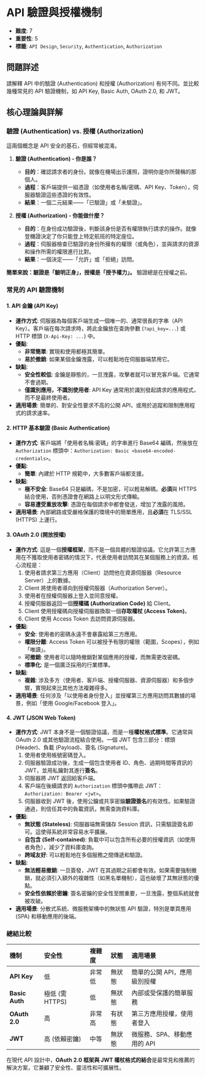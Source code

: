 # API 驗證與授權機制

- **難度**: 7
- **重要性**: 5
- **標籤**: `API Design`, `Security`, `Authentication`, `Authorization`

## 問題詳述

請解釋 API 中的驗證 (Authentication) 和授權 (Authorization) 有何不同。並比較幾種常見的 API 驗證機制，如 API Key, Basic Auth, OAuth 2.0, 和 JWT。

## 核心理論與詳解

### 驗證 (Authentication) vs. 授權 (Authorization)

這兩個概念是 API 安全的基石，但經常被混淆。

1. **驗證 (Authentication) - 你是誰？**
    - **目的**：確認請求者的身份。就像在機場出示護照，證明你是你所聲稱的那個人。
    - **過程**：客戶端提供一組憑證（如使用者名稱/密碼、API Key、Token），伺服器驗證這些憑證的有效性。
    - **結果**：一個二元結果——「已驗證」或「未驗證」。

2. **授權 (Authorization) - 你能做什麼？**
    - **目的**：在身份成功驗證後，判斷該身份是否有權限執行請求的操作。就像登機證決定了你只能登上特定航班的特定座位。
    - **過程**：伺服器檢查已驗證的身份所擁有的權限（或角色），並與請求的資源和操作所需的權限進行比對。
    - **結果**：一個決定——「允許」或「拒絕」訪問。

**簡單來說：驗證是「驗明正身」，授權是「授予權力」。** 驗證總是在授權之前。

### 常見的 API 驗證機制

#### 1. API 金鑰 (API Key)

- **運作方式**: 伺服器為每個客戶端生成一個唯一的、通常很長的字串（API Key）。客戶端在每次請求時，將此金鑰放在查詢參數 (`?api_key=...`) 或 HTTP 標頭 (`X-Api-Key: ...`) 中。
- **優點**:
  - **非常簡單**: 實現和使用都極其簡單。
  - **易於撤銷**: 如果某個金鑰洩露，可以輕鬆地在伺服器端禁用它。
- **缺點**:
  - **安全性較低**: 金鑰是靜態的，一旦洩露，攻擊者就可以冒充客戶端。它通常不會過期。
  - **僅識別應用，不識別使用者**: API Key 通常用於識別發起請求的應用程式，而不是最終使用者。
- **適用場景**: 簡單的、對安全性要求不高的公開 API，或用於追蹤和限制應用程式的請求速率。

#### 2. HTTP 基本驗證 (Basic Authentication)

- **運作方式**: 客戶端將「使用者名稱:密碼」的字串進行 Base64 編碼，然後放在 `Authorization` 標頭中：`Authorization: Basic <base64-encoded-credentials>`。
- **優點**:
  - **簡單**: 內建於 HTTP 規範中，大多數客戶端都支援。
- **缺點**:
  - **極不安全**: Base64 只是編碼，不是加密，可以輕易解碼。**必須**與 HTTPS 結合使用，否則憑證會在網路上以明文形式傳輸。
  - **容易遭受重放攻擊**: 憑證在每個請求中都會發送，增加了洩露的風險。
- **適用場景**: 內部網路或受嚴格保護的環境中的簡單應用，且**必須**在 TLS/SSL (HTTPS) 上運行。

#### 3. OAuth 2.0 (開放授權)

- **運作方式**: 這是一個**授權框架**，而不是一個具體的驗證協議。它允許第三方應用在不獲取使用者密碼的情況下，代表使用者訪問其在某個服務上的資源。核心流程是：
  1. 使用者請求第三方應用（Client）訪問他在資源伺服器（Resource Server）上的數據。
  2. Client 將使用者導向到授權伺服器（Authorization Server）。
  3. 使用者在授權伺服器上登入並同意授權。
  4. 授權伺服器返回一個**授權碼 (Authorization Code)** 給 Client。
  5. Client 使用授權碼向授權伺服器換取一個**存取權杖 (Access Token)**。
  6. Client 使用 Access Token 去訪問資源伺服器。
- **優點**:
  - **安全**: 使用者的密碼永遠不會暴露給第三方應用。
  - **權限分離**: Access Token 可以被授予有限的權限（範圍，Scopes），例如「唯讀」。
  - **可撤銷**: 使用者可以隨時撤銷對某個應用的授權，而無需更改密碼。
  - **標準化**: 是一個廣泛採用的行業標準。
- **缺點**:
  - **複雜**: 涉及多方（使用者、客戶端、授權伺服器、資源伺服器）和多個步驟，實現起來比其他方法複雜得多。
- **適用場景**: 任何涉及「以使用者身份登入」並授權第三方應用訪問其數據的場景，例如「使用 Google/Facebook 登入」。

#### 4. JWT (JSON Web Token)

- **運作方式**: JWT 本身不是一個驗證協議，而是一種**權杖格式標準**。它通常與 OAuth 2.0 或其他驗證流程結合使用。一個 JWT 包含三部分：標頭 (Header)、負載 (Payload)、簽名 (Signature)。
  1. 使用者使用帳號密碼登入。
  2. 伺服器驗證成功後，生成一個包含使用者 ID、角色、過期時間等資訊的 JWT，並用私鑰對其進行**簽名**。
  3. 伺服器將 JWT 返回給客戶端。
  4. 客戶端在後續請求的 `Authorization` 標頭中攜帶此 JWT：`Authorization: Bearer <jwt>`。
  5. 伺服器收到 JWT 後，使用公鑰或共享密鑰**驗證簽名**的有效性。如果驗證通過，則信任其中的負載資訊，無需查詢資料庫。
- **優點**:
  - **無狀態 (Stateless)**: 伺服器端無需儲存 Session 資訊，只需驗證簽名即可。這使得系統非常容易水平擴展。
  - **自包含 (Self-contained)**: 負載中可以包含所有必要的授權資訊（如使用者角色），減少了資料庫查詢。
  - **跨域友好**: 可以輕鬆地在多個服務之間傳遞和驗證。
- **缺點**:
  - **無法輕易撤銷**: 一旦簽發，JWT 在其過期之前都會有效。如果需要強制撤銷，就必須引入額外的複雜性（如黑名單機制），這也破壞了其無狀態的優點。
  - **安全性依賴於密鑰**: 簽名密鑰的安全性至關重要，一旦洩露，整個系統就會被攻破。
- **適用場景**: 分散式系統、微服務架構中的無狀態 API 驗證，特別是單頁應用 (SPA) 和移動應用的後端。

### 總結比較

| 機制 | 安全性 | 複雜度 | 狀態 | 適用場景 |
| :--- | :--- | :--- | :--- | :--- |
| **API Key** | 低 | 非常低 | 無狀態 | 簡單的公開 API，應用級別授權 |
| **Basic Auth** | 極低 (需 HTTPS) | 低 | 無狀態 | 內部或受保護的簡單服務 |
| **OAuth 2.0** | 高 | 非常高 | 有狀態 | 第三方應用授權，使用者登入 |
| **JWT** | 高 (依賴密鑰) | 中等 | 無狀態 | 微服務、SPA、移動應用的 API |

在現代 API 設計中，**OAuth 2.0 框架與 JWT 權杖格式的結合**是最常見和推薦的解決方案，它兼顧了安全性、靈活性和可擴展性。